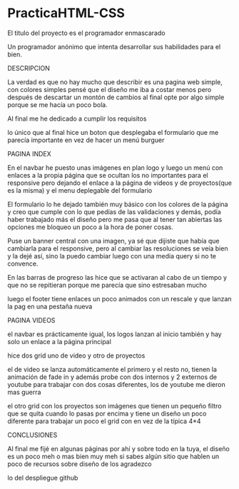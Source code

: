 # PracticaHTML-CSS

El titulo del proyecto es el programador enmascarado

Un programador anónimo que intenta desarrollar sus habilidades para el bien.

DESCRIPCION

La verdad es que no hay mucho que describir es una pagina web simple, con colores simples
pensé que el diseño me iba a costar menos pero después de descartar un montón de cambios
al final opte por algo simple porque se me hacía un poco bola.

Al final me he dedicado a cumplir los requisitos

 lo único que al final hice un boton que desplegaba el formulario 
que me parecía importante en vez de hacer un menú burguer

PAGINA INDEX

En el navbar he puesto unas imágenes en plan logo y luego un menú con enlaces a la propia página
que se ocultan los no importantes para el responsive pero dejando el enlace a la página de videos
y de proyectos(que es la misma) y el menu deplegable del formulario

El formulario lo he dejado también muy básico con los colores de la página y creo que cumple con lo que pedías
de las validaciones y demás, podía haber trabajado más el diseño pero me pasa que al tener tan abiertas las opciones
me bloqueo un poco a la hora de poner cosas.

Puse un banner central con una imagen, ya sé que dijiste que había que cambiarla para el responsive, pero al cambiar las resoluciones 
se veía bien y la dejé así, sino la puedo cambiar luego con una media query si no te convence.

En las barras de progreso las hice que se activaran al cabo de un tiempo y que no se repitieran porque me parecía que sino 
estresaban mucho

luego el footer tiene enlaces un poco animados con un rescale y que lanzan la pag en una pestaña nueva

PAGINA VIDEOS

el navbar es prácticamente igual, los logos lanzan al inicio también y hay solo un enlace a la página principal

hice dos grid uno de video y otro  de proyectos

el de video se lanza automáticamente el primero y el resto no, tienen la animación de fade in y además probe con dos internos y 2 externos de youtube para trabajar con dos cosas diferentes, los de youtube me dieron mas guerra

el otro grid con los proyectos son imágenes que tienen un pequeño filtro que se quita cuando lo pasas por encima y tiene un diseño
un poco diferente para trabajar un poco el grid con en vez de la típica 4*4

CONCLUSIONES

Al final me fijé en algunas páginas por ahí y sobre todo en la tuya, el diseño es un poco meh o mas bien muy meh
si sabes algún sitio que hablen un poco de recursos sobre diseño de los agradezco

lo del despliegue github

